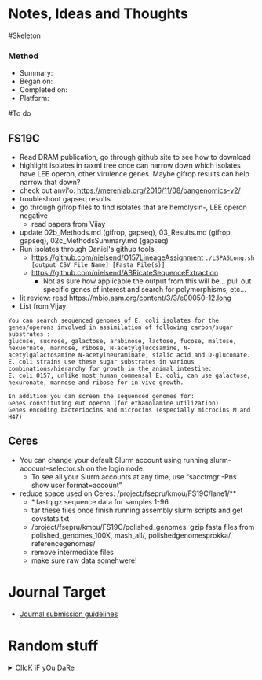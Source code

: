 # Notes, Ideas and Thoughts

#Skeleton
### Method
* Summary:
* Began on:
* Completed on:
* Platform:

#To do

## FS19C
* Read DRAM publication, go through github site to see how to download
* highlight isolates in raxml tree once can narrow down which isolates have LEE operon, other virulence genes. Maybe gifrop results can help narrow that down?
* check out anvi'o: https://merenlab.org/2016/11/08/pangenomics-v2/
* troubleshoot gapseq results
* go through gifrop files to find isolates that are hemolysin-, LEE operon negative
  * read papers from Vijay
* update 02b_Methods.md (gifrop, gapseq), 03_Results.md (gifrop, gapseq), 02c_MethodsSummary.md (gapseq)
* Run isolates through Daniel's github tools
  * https://github.com/nielsend/O157LineageAssignment
    `./LSPA6Long.sh [output CSV File Name] [Fasta File(s)]`
  * https://github.com/nielsend/ABRicateSequenceExtraction
    * Not as sure how applicable the output from this will be... pull out specific genes of interest and search for polymorphisms, etc...
* lit review: read https://mbio.asm.org/content/3/3/e00050-12.long
* List from Vijay
```
You can search sequenced genomes of E. coli isolates for the genes/operons involved in assimilation of following carbon/sugar substrates :
glucose, sucrose, galactose, arabinose, lactose, fucose, maltose, hexuornate, mannose, ribose, N-acetylglucosamine, N-acetylgalactosamine N-acetylneuraminate, sialic acid and D-gluconate.  E. coli strains use these sugar substrates in various combinations/hierarchy for growth in the animal intestine:
E. coli O157, unlike most human commensal E. coli, can use galactose, hexuronate, mannose and ribose for in vivo growth.

In addition you can screen the sequenced genomes for:
Genes constituting eut operon (for ethanolamine utilization)
Genes encoding bacteriocins and microcins (especially microcins M and H47)
```

## Ceres
* You can change your default Slurm account using running slurm-account-selector.sh on the login node.
  * To see all your Slurm accounts at any time, use “sacctmgr -Pns show user format=account”
* reduce space used on Ceres: /project/fsepru/kmou/FS19C/lane1/**
  * *.fastq.gz sequence data for samples 1-96
  * tar these files once finish running assembly slurm scripts and get covstats.txt
  * /project/fsepru/kmou/FS19C/polished_genomes: gzip fasta files from polished_genomes_100X, mash_all/, polishedgenomesprokka/, referencegenomes/
  * remove intermediate files
  * make sure raw data somehwere!

# Journal Target
* [Journal submission guidelines](link)

# Random stuff
<details><summary>ClIcK iF yOu DaRe</summary>
Boo!! Congratulations
</details>
